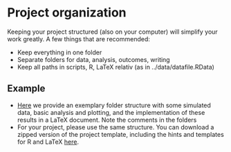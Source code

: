 # Project organization

Keeping your project structured (also on your computer) will simplify your work greatly. A few things that are recommended:

* Keep everything in one folder
* Separate folders for data, analysis, outcomes, writing
* Keep all paths in scripts, R, LaTeX relativ (as in ../data/datafile.RData)

## Example

* [Here](https://github.com/florianhartig/ResearchSkills/tree/master/Labs/ProjectOrganization/ExampleProject) we provide an exemplary folder structure with some simulated data, basic analysis and plotting, and the implementation of these results in a LaTeX document. Note the comments in the folders
* For your project, please use the same structure. You can download a zipped version of the project template, including the hints and templates for R and LaTeX [here](https://github.com/florianhartig/ResearchSkills/raw/master/Labs/ProjectOrganization/ExampleProject.zip).

 
